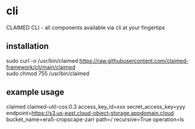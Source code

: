 # cli
CLAIMED CLI - all components available via cli at your fingertips

## installation
sudo curl -o /usr/bin/claimed https://raw.githubusercontent.com/claimed-framework/cli/main/claimed  
sudo chmod 755 /usr/bin/claimed

## example usage
claimed claimed-util-cos:0.3 access_key_id=xxx secret_access_key=yyy endpoint=https://s3.us-east.cloud-object-storage.appdomain.cloud bucket_name=era5-cropscape-zarr path=/ recursive=True operation=ls
